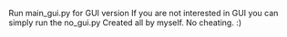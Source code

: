 Run main_gui.py for GUI version
If you are not interested in GUI you can simply run the no_gui.py
Created all by myself. No cheating.
:)
